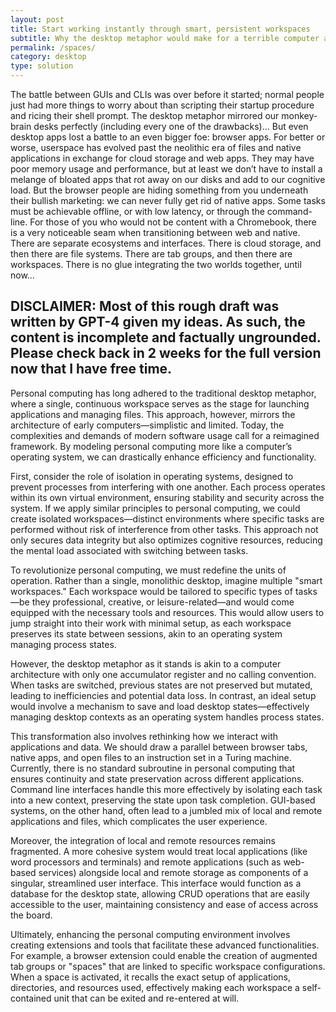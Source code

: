 ```yaml
---
layout: post
title: Start working instantly through smart, persistent workspaces
subtitle: Why the desktop metaphor would make for a terrible computer architecture
permalink: /spaces/
category: desktop
type: solution
---
```

The battle between GUIs and CLIs was over before it started; normal people just had more things to worry about than scripting their startup procedure and ricing their shell prompt. The desktop metaphor mirrored our monkey-brain desks perfectly (including every one of the drawbacks)… But even desktop apps lost a battle to an even bigger foe: browser apps. For better or worse, userspace has evolved past the neolithic era of files and native applications in exchange for cloud storage and web apps. They may have poor memory usage and performance, but at least we don’t have to install a melange of bloated apps that rot away on our disks and add to our cognitive load. But the browser people are hiding something from you underneath their bullish marketing: we can never fully get rid of native apps. Some tasks must be achievable offline, or with low latency, or through the command-line. For those of you who would not be content with a Chromebook, there is a very noticeable seam when transitioning between web and native. There are separate ecosystems and interfaces. There is cloud storage, and then there are file systems. There are tab groups, and then there are workspaces. There is no glue integrating the two worlds together, until now…

## **DISCLAIMER:** Most of this rough draft was written by GPT-4 given my ideas. As such, the content is incomplete and factually ungrounded. Please check back in 2 weeks for the full version now that I have free time.

Personal computing has long adhered to the traditional desktop metaphor, where a single, continuous workspace serves as the stage for launching applications and managing files. This approach, however, mirrors the architecture of early computers—simplistic and limited. Today, the complexities and demands of modern software usage call for a reimagined framework. By modeling personal computing more like a computer’s operating system, we can drastically enhance efficiency and functionality.

First, consider the role of isolation in operating systems, designed to prevent processes from interfering with one another. Each process operates within its own virtual environment, ensuring stability and security across the system. If we apply similar principles to personal computing, we could create isolated workspaces—distinct environments where specific tasks are performed without risk of interference from other tasks. This approach not only secures data integrity but also optimizes cognitive resources, reducing the mental load associated with switching between tasks.

To revolutionize personal computing, we must redefine the units of operation. Rather than a single, monolithic desktop, imagine multiple "smart workspaces." Each workspace would be tailored to specific types of tasks—be they professional, creative, or leisure-related—and would come equipped with the necessary tools and resources. This would allow users to jump straight into their work with minimal setup, as each workspace preserves its state between sessions, akin to an operating system managing process states.

However, the desktop metaphor as it stands is akin to a computer architecture with only one accumulator register and no calling convention. When tasks are switched, previous states are not preserved but mutated, leading to inefficiencies and potential data loss. In contrast, an ideal setup would involve a mechanism to save and load desktop states—effectively managing desktop contexts as an operating system handles process states.

This transformation also involves rethinking how we interact with applications and data. We should draw a parallel between browser tabs, native apps, and open files to an instruction set in a Turing machine. Currently, there is no standard subroutine in personal computing that ensures continuity and state preservation across different applications. Command line interfaces handle this more effectively by isolating each task into a new context, preserving the state upon task completion. GUI-based systems, on the other hand, often lead to a jumbled mix of local and remote applications and files, which complicates the user experience.

Moreover, the integration of local and remote resources remains fragmented. A more cohesive system would treat local applications (like word processors and terminals) and remote applications (such as web-based services) alongside local and remote storage as components of a singular, streamlined user interface. This interface would function as a database for the desktop state, allowing CRUD operations that are easily accessible to the user, maintaining consistency and ease of access across the board.

Ultimately, enhancing the personal computing environment involves creating extensions and tools that facilitate these advanced functionalities. For example, a browser extension could enable the creation of augmented tab groups or "spaces" that are linked to specific workspace configurations. When a space is activated, it recalls the exact setup of applications, directories, and resources used, effectively making each workspace a self-contained unit that can be exited and re-entered at will.
